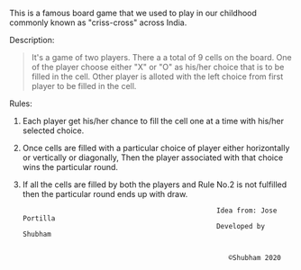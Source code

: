This is a famous board game that we used to play in our childhood commonly known as "criss-cross" across India.

Description:
> It's a game of two players.
> There a a total of 9 cells on the board.
> One of the player choose either "X" or "O" as his/her choice that is to be filled in the cell.
> Other player is alloted with the left choice from first player to be filled in the cell.

Rules:
1. Each player get his/her chance to fill the cell one at a time with his/her selected choice.
2. Once cells are filled with a particular choice of player either horizontally or vertically or diagonally, Then the player associated with that choice wins the particular round.
3. If all the cells are filled by both the players and Rule No.2 is not fulfilled then the particular round ends up with draw.

                                           
                                           
                                           
                                           
                                           
                                                       Idea from: Jose Portilla
                                                       Developed by Shubham
                                                            
                                                              
                                                          ©Shubham 2020
